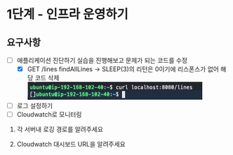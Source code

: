 # 1단계 - 인프라 운영하기

## 요구사항

- [ ] 애플리케이션 진단하기 실습을 진행해보고 문제가 되는 코드를 수정
  - [X] GET /lines findAllLines -> SLEEP(3)의 리턴은 0이기에 리스폰스가 없어 해당 코드 삭제
  ![ ](lines.png)
- [ ] 로그 설정하기
- [ ] Cloudwatch로 모니터링

1. 각 서버내 로깅 경로를 알려주세요

2. Cloudwatch 대시보드 URL을 알려주세요
